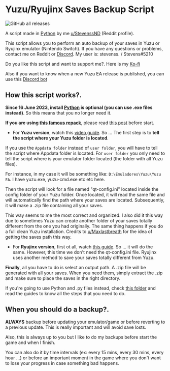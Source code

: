 # Yuzu/Ryujinx Saves Backup Script
![GitHub all releases](https://img.shields.io/github/downloads/StevensND/emuswitch-backup/total?style=for-the-badge&label=Total%20Downloads)

A script made in [Python](https://www.python.org/downloads/) by me [u/StevenssND](https://www.reddit.com/user/StevenssND) (Reddit profile).

This script allows you to perform an auto backup of your saves in Yuzu or Ryujinx emulator (Nintendo Switch). If you have any questions or problems, contact me on Reddit or [Discord](https://discord.gg/7MMv4yGfhM). My user is: stevenss. / Stevens#5210

Do you like this script and want to support me?. Here is my [Ko-fi](https://ko-fi.com/stevenss)

Also if you want to know when a new Yuzu EA release is published, you can use this [Discord bot](https://github.com/StevensND/yuzuea-bot)

## How this script works?.

**Since 16 June 2023, install [Python](https://www.python.org/downloads/) is optional (you can use .exe files instead)**. So this means that you no longer need it.

**If you are using [this famous repack](https://i.imgur.com/Mp6n7la.png)**, please read [this post](https://github.com/StevensND/emuswitch-backup/blob/main/Repack%20Save%20Data%20Location.md) before start.

- For **Yuzu version**, watch this [video guide](https://youtu.be/hMvg9PJdD08). So ... The first step is to **tell the script where your Yuzu folder is located**.

If you use the `Appdata folder` instead of `user folder`, you will have to tell the script where Appdata folder is located. For `user folder` you only need to tell the script where is your  emulator folder located (the folder with all Yuzu files). 

For instance, in my case it will be something like: `D:\Emuladores\Yuzu\Yuzu EA`. I have yuzu.exe, yuzu-cmd.exe etc etc here.

Then the script will look for a file named "qt-config.ini" located inside the config folder of your Yuzu folder. Once located, it will read the same file and will automatically find the path where your saves are located. Subsequently, it will make a .zip file containing all your saves. 
 
 This way seems to me the most correct and organized. I also did it this way due to sometimes Yuzu can create another folder of your saves totally different from the one you had originally. The same thing happens if you do a full clean Yuzu installation. Credits to [u/Maxlastbreath](https://www.reddit.com/user/Maxlastbreath/) for the idea of getting the saves path this way.
 
 - For **Ryujinx version**, first ot all, watch [this guide](https://github.com/StevensND/emuswitch-backup/blob/main/EXE%20Files%20Guide/Ryujinx%20Guide.md). So ... it will do the same. However, this time we don't need the qt-config.ini file. Ryujinx uses another method to save your saves totally different from Yuzu.

**Finally**, all you have to do is select an output path. A .zip file will be generated with all your saves. When you need them, simply extract the .zip and make sure to place the saves in the right directory.

If you're going to use Python and .py files instead, check [this folder](https://github.com/StevensND/emuswitch-backup/tree/main/Python%20Guide) and read the guides to know all the steps that you need to do.

## When you should do a backup?.

**ALWAYS** backup before updating your emulator/game or before reverting to a previous update. This is really important and will avoid save losts.

Also, this is always up to you but I like to do my backups before start the game and when I finish. 

You can also do it by time intervals (ex: every 15 mins, every 30 mins, every hour ...) or before an important moment in the game where you don't want to lose your progress in case something bad happens.

